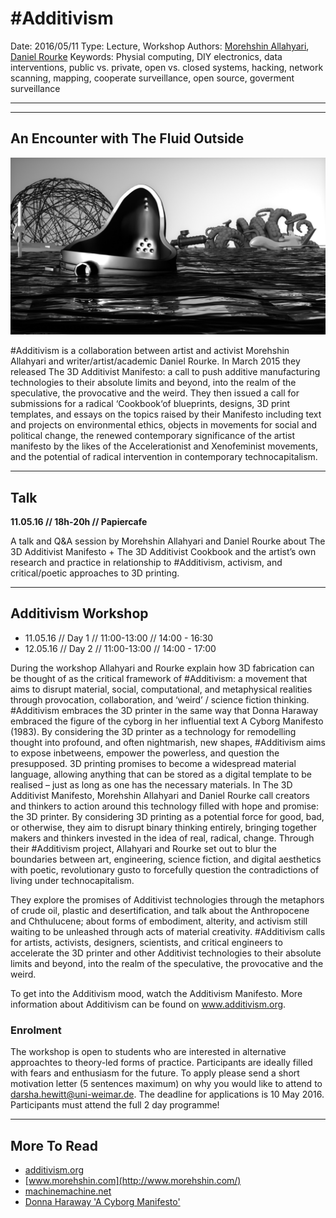# #Additivism

Date: 2016/05/11
Type: Lecture, Workshop
Authors: [Morehshin Allahyari](http://www.morehshin.com/), [Daniel Rourke](http://machinemachine.net/)
Keywords: Physial computing, DIY electronics, data interventions, public vs. private, open vs. closed systems, hacking, network scanning, mapping, cooperate surveillance, open source, goverment surveillance

---
---

## An Encounter with The Fluid Outside

![](additivism.jpg)

\#Additivism is a collaboration between artist and activist Morehshin Allahyari and writer/artist/academic Daniel Rourke. In March 2015 they released The 3D Additivist Manifesto: a call to push additive manufacturing technologies to their absolute limits and beyond, into the realm of the speculative, the provocative and the weird. They then issued a call for submissions for a radical ‘Cookbook‘of blueprints, designs, 3D print templates, and essays on the topics raised by their Manifesto including text and projects on environmental ethics, objects in movements for social and political change, the renewed contemporary significance of the artist manifesto by the likes of the Accelerationist and Xenofeminist movements, and the potential of radical intervention in contemporary technocapitalism.

---

## Talk

__11.05.16 // 18h-20h // Papiercafe__

A talk and Q&A session by Morehshin Allahyari and Daniel Rourke about The 3D Additivist Manifesto + The 3D Additivist Cookbook and the artist’s own research and practice in relationship to #Additivism, activism, and critical/poetic approaches to 3D printing.

---

## Additivism Workshop

- 11.05.16 // Day 1 // 11:00-13:00 // 14:00 - 16:30 
- 12.05.16 // Day 2 // 11:00-13:00 // 14:00 - 17:00 

During the workshop Allahyari and Rourke explain how 3D fabrication can be thought of as the critical framework of #Additivism: a movement that aims to disrupt material, social, computational, and metaphysical realities through provocation, collaboration, and ‘weird’ / science fiction thinking. #Additivism embraces the 3D printer in the same way that Donna Haraway embraced the figure of the cyborg in her influential text A Cyborg Manifesto (1983). By considering the 3D printer as a technology for remodelling thought into profound, and often nightmarish, new shapes, #Additivism aims to expose inbetweens, empower the powerless, and question the presupposed.  3D printing promises to become a widespread material language, allowing anything that can be stored as a digital template to be realised – just as long as one has the necessary materials. In The 3D Additivist Manifesto, Morehshin Allahyari and Daniel Rourke call creators and thinkers to action around this technology filled with hope and promise: the 3D printer. By considering 3D printing as a potential force for good, bad, or otherwise, they aim to disrupt binary thinking entirely, bringing together makers and thinkers invested in the idea of real, radical, change. Through their #Additivism project, Allahyari and Rourke set out to blur the boundaries between art, engineering, science fiction, and digital aesthetics with poetic, revolutionary gusto to forcefully question the contradictions of living under technocapitalism.

They explore the promises of Additivist technologies through the metaphors of crude oil, plastic and desertification, and talk about the Anthropocene and Chthulucene; about forms of embodiment, alterity, and activism still waiting to be unleashed through acts of material creativity. #Additivism calls for artists, activists, designers, scientists, and critical engineers to accelerate the 3D printer and other Additivist technologies to their absolute limits and beyond, into the realm of the speculative, the provocative and the weird.

To get into the Additivism mood, watch the Additivism Manifesto. 
More information about Additivism can be found on www.additivism.org.


### Enrolment

The workshop is open to students who are interested in alternative approachtes to theory-led forms of practice. Participants are ideally filled with fears and enthusiasm for the future. To apply please send a short motivation letter (5 sentences maximum) on why you would like to attend to darsha.hewitt@uni-weimar.de. The deadline for applications is 10 May 2016. Participants must attend the full 2 day programme! 

---

## More To Read

- [additivism.org](http://additivism.org/)
- [www.morehshin.com](http://www.morehshin.com/)
- [machinemachine.net](http://machinemachine.net/)
- [Donna Haraway 'A Cyborg Manifesto'](http://people.oregonstate.edu/~vanlondp/wgss320/articles/haraway-cyborg-manifesto.pdf)
